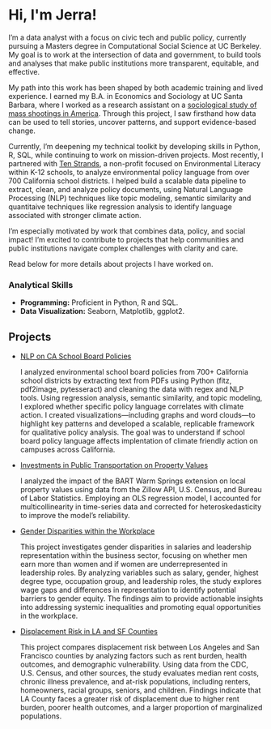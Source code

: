 # Hi, I'm Jerra!

I’m a data analyst with a focus on civic tech and public policy, currently pursuing a Masters degree in Computational Social Science at UC Berkeley. My goal is to work at the intersection of data and government, to build tools and analyses that make public institutions more transparent, equitable, and effective.

My path into this work has been shaped by both academic training and lived experience. I earned my B.A. in Economics and Sociology at UC Santa Barbara, where I worked as a research assistant on a [sociological study of mass shootings in America](https://pubmed.ncbi.nlm.nih.gov/37214768/). Through this project, I saw firsthand how data can be used to tell stories, uncover patterns, and support evidence-based change.

Currently, I’m deepening my technical toolkit by developing skills in Python, R, SQL, while continuing to work on mission-driven projects. Most recently, I partnered with [Ten Strands](https://tenstrands.org/work/data-initiative/), a non-profit focused on Environmental Literacy within K-12 schools, to analyze environmental policy language from over 700 California school districts. I helped build a scalable data pipeline to extract, clean, and analyze policy documents, using Natural Language Processing (NLP) techniques like topic modeling, semantic similarity and quantitaive techniques like regression analysis to identify language associated with stronger climate action.

I’m especially motivated by work that combines data, policy, and social impact! I’m excited to contribute to projects that help communities and public institutions navigate complex challenges with clarity and care.

Read below for more details about projects I have worked on.

### Analytical Skills 
- **Programming:** Proficient in Python, R and SQL.
- **Data Visualization:** Seaborn, Matplotlib, ggplot2.

## Projects
- [NLP on CA School Board Policies](https://github.com/jerramcl/school-board-NLP)

    I analyzed environmental school board policies from 700+ California school districts by extracting text from PDFs using Python (fitz, pdf2image,  pytesseract) and cleaning the data with   regex and NLP tools. Using regression analysis, semantic similarity, and topic modeling, I explored whether specific policy language correlates with climate action. I created visualizations—including graphs and word clouds—to highlight key patterns and developed a scalable, replicable framework for qualitative policy analysis. The goal was to understand if school board policy language affects implentation of climate friendly action on campuses across California.

- [Investments in Public Transportation on Property Values](https://github.com/jerramcl/transportation-project/tree/main)

    I analyzed the impact of the BART Warm Springs extension on local property values using data from the Zillow API, U.S. Census, and Bureau of Labor Statistics. Employing an OLS regression model, I accounted for multicollinearity in time-series data and corrected for heteroskedasticity to improve the model’s reliability.

- [Gender Disparities within the Workplace](https://github.com/jerramcl/women-at-work/tree/main)
  
    This project investigates gender disparities in salaries and leadership representation within the business sector, focusing on whether men earn more than women and if women are underrepresented in leadership roles. By analyzing variables such as salary, gender, highest degree type, occupation group, and leadership roles, the study explores wage gaps and differences in representation to identify potential barriers to gender equity. The findings aim to provide actionable insights into addressing systemic inequalities and promoting equal opportunities in the workplace.

- [Displacement Risk in LA and SF Counties](https://github.com/jerramcl/rent-burden)

   This project compares displacement risk between Los Angeles and San Francisco counties by analyzing factors such as rent burden, health outcomes, and demographic vulnerability. Using data from the CDC, U.S. Census, and other sources, the study evaluates median rent costs, chronic illness prevalence, and at-risk populations, including renters, homeowners, racial groups, seniors, and children. Findings indicate that LA County faces a greater risk of displacement due to higher rent burden, poorer health outcomes, and a larger proportion of marginalized populations. 
